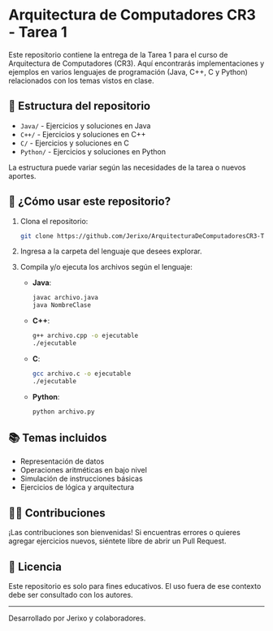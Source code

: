 # Arquitectura de Computadores CR3 - Tarea 1

Este repositorio contiene la entrega de la Tarea 1 para el curso de Arquitectura de Computadores (CR3). Aquí encontrarás implementaciones y ejemplos en varios lenguajes de programación (Java, C++, C y Python) relacionados con los temas vistos en clase.

## 📁 Estructura del repositorio

- `Java/` - Ejercicios y soluciones en Java
- `C++/` - Ejercicios y soluciones en C++
- `C/` - Ejercicios y soluciones en C
- `Python/` - Ejercicios y soluciones en Python

La estructura puede variar según las necesidades de la tarea o nuevos aportes.

## 🚀 ¿Cómo usar este repositorio?

1. Clona el repositorio:
   ```bash
   git clone https://github.com/Jerixo/ArquitecturaDeComputadoresCR3-T1.git
   ```
2. Ingresa a la carpeta del lenguaje que desees explorar.
3. Compila y/o ejecuta los archivos según el lenguaje:

   - **Java**:
     ```bash
     javac archivo.java
     java NombreClase
     ```
   - **C++**:
     ```bash
     g++ archivo.cpp -o ejecutable
     ./ejecutable
     ```
   - **C**:
     ```bash
     gcc archivo.c -o ejecutable
     ./ejecutable
     ```
   - **Python**:
     ```bash
     python archivo.py
     ```

## 📚 Temas incluidos

- Representación de datos
- Operaciones aritméticas en bajo nivel
- Simulación de instrucciones básicas
- Ejercicios de lógica y arquitectura

## 👨‍💻 Contribuciones

¡Las contribuciones son bienvenidas! Si encuentras errores o quieres agregar ejercicios nuevos, siéntete libre de abrir un Pull Request.

## 📝 Licencia

Este repositorio es solo para fines educativos. El uso fuera de ese contexto debe ser consultado con los autores.

---

Desarrollado por Jerixo y colaboradores.
